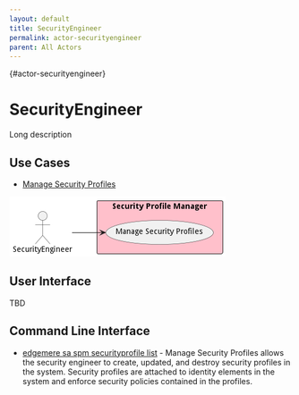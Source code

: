```yaml
---
layout: default
title: SecurityEngineer
permalink: actor-securityengineer
parent: All Actors
---
```


{#actor-securityengineer}

# SecurityEngineer

Long description



## Use Cases

* [Manage Security Profiles](usecase-ManageSecurityProfiles)


![Use Case Diagram](./UseCase.png)

## User Interface
TBD

## Command Line Interface
* [ edgemere sa spm securityprofile list](action--edgemere-sa-spm-securityprofile-list) - Manage Security Profiles allows the security engineer to create, updated, and destroy security profiles in the system. Security profiles are attached to identity elements in the system and enforce security policies contained in the profiles.

